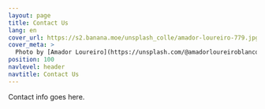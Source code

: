 ```yaml
---
layout: page
title: Contact Us
lang: en
cover_url: https://s2.banana.moe/unsplash_colle/amador-loureiro-779.jpg
cover_meta: >
  Photo by [Amador Loureiro](https://unsplash.com/@amadorloureiroblanco)
position: 100
navlevel: header
navtitle: Contact Us
---
```


Contact info goes here.